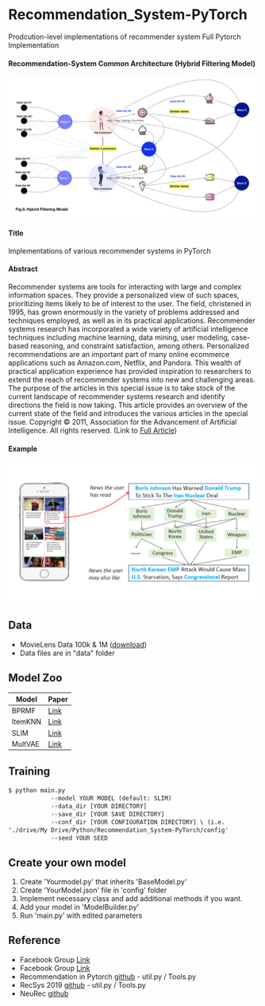 # Recommendation_System-PyTorch
Prodcution-level implementations of recommender system Full Pytorch Implementation

#### Recommendation-System Common Architecture (Hybrid Filtering Model)
![example](./img/hybrid.png)

#### Title
Implementations of various recommender systems in PyTorch

#### Abstract
Recommender systems are tools for interacting with large and complex information spaces. They provide a personalized view of such spaces, prioritizing items likely to be of interest to the user. The field, christened in 1995, has grown enormously in the variety of problems addressed and techniques employed, as well as in its practical applications. Recommender systems research has incorporated a wide variety of artificial intelligence techniques including machine learning, data mining, user modeling, case-based reasoning, and constraint satisfaction, among others. Personalized recommendations are an important part of many online ecommerce applications such as Amazon.com, Netflix, and Pandora. This wealth of practical application experience has provided inspiration to researchers to extend the reach of recommender systems into new and challenging areas. The purpose of the articles in this special issue is to take stock of the current landscape of recommender systems research and identify directions the field is now taking. This article provides an overview of the current state of the field and introduces the various articles in the special issue. Copyright © 2011, Association for the Advancement of Artificial Intelligence. All rights reserved. (Link to [Full Article](https://www.researchgate.net/publication/220604600_Recommender_Systems_An_Overview))

#### Example
![result](./img/PersonalizedRecoSystems.jpg)


## Data
- MovieLens Data 100k & 1M ([download](https://grouplens.org/datasets/movielens/))
- Data files are in "data" folder

## Model Zoo
| Model    | Paper                                                                         |
|------------------|-----------------------------------------------------------------------|
| BPRMF            | [Link](https://arxiv.org/pdf/1205.2618) |
| ItemKNN          | [Link](http://web4.cs.ucl.ac.uk/staff/jun.wang/papers/2006-sigir06-unifycf.pdf) |
| SLIM             | [Link](http://glaros.dtc.umn.edu/gkhome/fetch/papers/SLIM2011icdm.pdf) |
| MultVAE          | [Link](https://arxiv.org/pdf/1802.05814) |


## Training 
    $ python main.py 
                --model YOUR MODEL (default: SLIM)
                --data_dir [YOUR DIRECTORY]
                --save_dir [YOUR SAVE DIRECTORY]
                --conf_dir [YOUR CONFIGURATION DIRECTORY] \ (i.e. './drive/My Drive/Python/Recommendation_System-PyTorch/config' 
                --seed YOUR SEED 

## Create your own model
1. Create 'Yourmodel.py' that inherits 'BaseModel.py'
2. Create 'YourModel.json' file in 'config' folder
3. Implement necessary class and add additional methods if you want.
4. Add your model in 'ModelBuilder.py'
5. Run 'main.py' with edited parameters

## Reference
- Facebook Group [Link](https://www.facebook.com/groups/2611614312273351)
- Facebook Group [Link](https://www.facebook.com/groups/PyTorchKR)
- Recommendation in Pytorch [github](https://github.com/yoongi0428/RecSys_PyTorch/blob/master/README.md) - util.py / Tools.py
- RecSys 2019 [github](https://github.com/MaurizioFD/RecSys2019_DeepLearning_Evaluation) - util.py / Tools.py
- NeuRec [github](https://github.com/wubinzzu/NeuRec)

